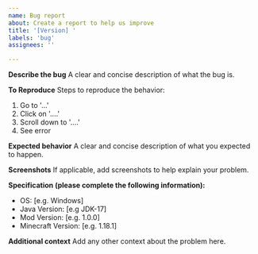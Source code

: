 ```yaml
---
name: Bug report
about: Create a report to help us improve
title: '[Version] '
labels: 'bug'
assignees: ''

---
```


**Describe the bug**
A clear and concise description of what the bug is.

**To Reproduce**
Steps to reproduce the behavior:
1. Go to '...'
2. Click on '....'
3. Scroll down to '....'
4. See error

**Expected behavior**
A clear and concise description of what you expected to happen.

**Screenshots**
If applicable, add screenshots to help explain your problem.

**Specification (please complete the following information):**
 - OS: [e.g. Windows]
 - Java Version: [e.g JDK-17]
 - Mod Version: [e.g. 1.0.0]
 - Minecraft Version: [e.g. 1.18.1]

**Additional context**
Add any other context about the problem here.
